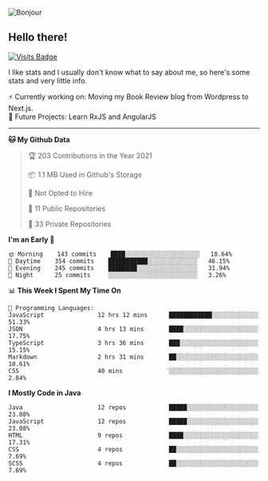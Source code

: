![Bonjour](https://i.redd.it/ayih4qogh2a51.png)

## Hello there!
[![Visits Badge](https://badges.pufler.dev/visits/PandaSekh/PandaSekh)](https://alessiofranceschi.me)

I like stats and I usually don't know what to say about me, so here's some stats and very little info.

⚡ Currently working on: Moving my Book Review blog from Wordpress to Next.js.  
🤔 Future Projects: Learn RxJS and AngularJS

---

<!--START_SECTION:waka-->
**🐱 My Github Data** 

> 🏆 203 Contributions in the Year 2021
 > 
> 📦 1.1 MB Used in Github's Storage 
 > 
> 🚫 Not Opted to Hire
 > 
> 📜 11 Public Repositories 
 > 
> 🔑 33 Private Repositories  
 > 
**I'm an Early 🐤** 

```text
🌞 Morning    143 commits    ████░░░░░░░░░░░░░░░░░░░░░   18.64% 
🌆 Daytime    354 commits    ███████████░░░░░░░░░░░░░░   46.15% 
🌃 Evening    245 commits    ████████░░░░░░░░░░░░░░░░░   31.94% 
🌙 Night      25 commits     ░░░░░░░░░░░░░░░░░░░░░░░░░   3.26%

```


📊 **This Week I Spent My Time On** 

```text
💬 Programming Languages: 
JavaScript               12 hrs 12 mins      ████████████░░░░░░░░░░░░░   51.33% 
JSON                     4 hrs 13 mins       ████░░░░░░░░░░░░░░░░░░░░░   17.75% 
TypeScript               3 hrs 36 mins       ███░░░░░░░░░░░░░░░░░░░░░░   15.15% 
Markdown                 2 hrs 31 mins       ██░░░░░░░░░░░░░░░░░░░░░░░   10.61% 
CSS                      40 mins             ░░░░░░░░░░░░░░░░░░░░░░░░░   2.84%

```

**I Mostly Code in Java** 

```text
Java                     12 repos            █████░░░░░░░░░░░░░░░░░░░░   23.08% 
JavaScript               12 repos            █████░░░░░░░░░░░░░░░░░░░░   23.08% 
HTML                     9 repos             ████░░░░░░░░░░░░░░░░░░░░░   17.31% 
CSS                      4 repos             ██░░░░░░░░░░░░░░░░░░░░░░░   7.69% 
SCSS                     4 repos             ██░░░░░░░░░░░░░░░░░░░░░░░   7.69%

```



<!--END_SECTION:waka-->
